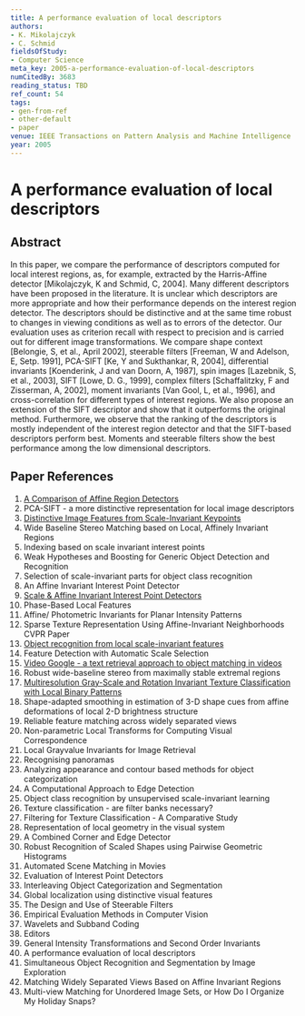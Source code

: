 ```yaml
---
title: A performance evaluation of local descriptors
authors:
- K. Mikolajczyk
- C. Schmid
fieldsOfStudy:
- Computer Science
meta_key: 2005-a-performance-evaluation-of-local-descriptors
numCitedBy: 3683
reading_status: TBD
ref_count: 54
tags:
- gen-from-ref
- other-default
- paper
venue: IEEE Transactions on Pattern Analysis and Machine Intelligence
year: 2005
---
```


# A performance evaluation of local descriptors

## Abstract

In this paper, we compare the performance of descriptors computed for local interest regions, as, for example, extracted by the Harris-Affine detector [Mikolajczyk, K and Schmid, C, 2004]. Many different descriptors have been proposed in the literature. It is unclear which descriptors are more appropriate and how their performance depends on the interest region detector. The descriptors should be distinctive and at the same time robust to changes in viewing conditions as well as to errors of the detector. Our evaluation uses as criterion recall with respect to precision and is carried out for different image transformations. We compare shape context [Belongie, S, et al., April 2002], steerable filters [Freeman, W and Adelson, E, Setp. 1991], PCA-SIFT [Ke, Y and Sukthankar, R, 2004], differential invariants [Koenderink, J and van Doorn, A, 1987], spin images [Lazebnik, S, et al., 2003], SIFT [Lowe, D. G., 1999], complex filters [Schaffalitzky, F and Zisserman, A, 2002], moment invariants [Van Gool, L, et al., 1996], and cross-correlation for different types of interest regions. We also propose an extension of the SIFT descriptor and show that it outperforms the original method. Furthermore, we observe that the ranking of the descriptors is mostly independent of the interest region detector and that the SIFT-based descriptors perform best. Moments and steerable filters show the best performance among the low dimensional descriptors.

## Paper References

1. [A Comparison of Affine Region Detectors](2005-a-comparison-of-affine-region-detectors)
2. PCA-SIFT - a more distinctive representation for local image descriptors
3. [Distinctive Image Features from Scale-Invariant Keypoints](2004-distinctive-image-features-from-scale-invariant-keypoints)
4. Wide Baseline Stereo Matching based on Local, Affinely Invariant Regions
5. Indexing based on scale invariant interest points
6. Weak Hypotheses and Boosting for Generic Object Detection and Recognition
7. Selection of scale-invariant parts for object class recognition
8. An Affine Invariant Interest Point Detector
9. [Scale & Affine Invariant Interest Point Detectors](2004-scale-affine-invariant-interest-point-detectors)
10. Phase-Based Local Features
11. Affine/ Photometric Invariants for Planar Intensity Patterns
12. Sparse Texture Representation Using Affine-Invariant Neighborhoods CVPR Paper
13. [Object recognition from local scale-invariant features](1999-object-recognition-from-local-scale-invariant-features)
14. Feature Detection with Automatic Scale Selection
15. [Video Google - a text retrieval approach to object matching in videos](2003-video-google-a-text-retrieval-approach-to-object-matching-in-videos)
16. Robust wide-baseline stereo from maximally stable extremal regions
17. [Multiresolution Gray-Scale and Rotation Invariant Texture Classification with Local Binary Patterns](2002-multiresolution-gray-scale-and-rotation-invariant-texture-classification-with-local-binary-patterns)
18. Shape-adapted smoothing in estimation of 3-D shape cues from affine deformations of local 2-D brightness structure
19. Reliable feature matching across widely separated views
20. Non-parametric Local Transforms for Computing Visual Correspondence
21. Local Grayvalue Invariants for Image Retrieval
22. Recognising panoramas
23. Analyzing appearance and contour based methods for object categorization
24. A Computational Approach to Edge Detection
25. Object class recognition by unsupervised scale-invariant learning
26. Texture classification - are filter banks necessary?
27. Filtering for Texture Classification - A Comparative Study
28. Representation of local geometry in the visual system
29. A Combined Corner and Edge Detector
30. Robust Recognition of Scaled Shapes using Pairwise Geometric Histograms
31. Automated Scene Matching in Movies
32. Evaluation of Interest Point Detectors
33. Interleaving Object Categorization and Segmentation
34. Global localization using distinctive visual features
35. The Design and Use of Steerable Filters
36. Empirical Evaluation Methods in Computer Vision
37. Wavelets and Subband Coding
38. Editors
39. General Intensity Transformations and Second Order Invariants
40. A performance evaluation of local descriptors
41. Simultaneous Object Recognition and Segmentation by Image Exploration
42. Matching Widely Separated Views Based on Affine Invariant Regions
43. Multi-view Matching for Unordered Image Sets, or How Do I Organize My Holiday Snaps?
